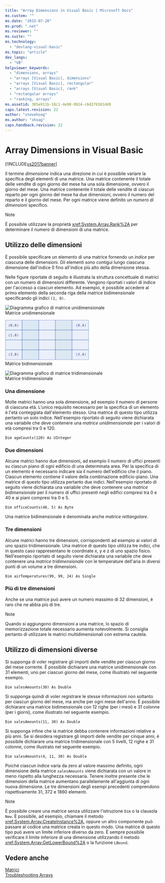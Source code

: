 ```yaml
---
title: "Array Dimensions in Visual Basic | Microsoft Docs"
ms.custom: ""
ms.date: "2015-07-20"
ms.prod: ".net"
ms.reviewer: ""
ms.suite: ""
ms.technology: 
  - "devlang-visual-basic"
ms.topic: "article"
dev_langs: 
  - "VB"
helpviewer_keywords: 
  - "dimensions, arrays"
  - "arrays [Visual Basic], dimensions"
  - "arrays [Visual Basic], rectangular"
  - "arrays [Visual Basic], rank"
  - "rectangular arrays"
  - "ranking, arrays"
ms.assetid: 385e911b-18c1-4e98-9924-c6d279101dd9
caps.latest.revision: 22
author: "stevehoag"
ms.author: "shoag"
caps.handback.revision: 22
---
```

# Array Dimensions in Visual Basic
[!INCLUDE[vs2017banner](../../../../visual-basic/developing-apps/includes/vs2017banner.md)]

Il termine *dimensione* indica una direzione in cui è possibile variare la specifica degli elementi di una matrice.  Una matrice contenente il totale delle vendite di ogni giorno del mese ha una sola dimensione, ovvero il giorno del mese.  Una matrice contenente il totale delle vendite di ciascun reparto per ogni giorno del mese ha due dimensioni, ovvero il numero del reparto e il giorno del mese.  Per ogni matrice viene definito un *numero di dimensioni* specifico.  
  
> [!NOTE]
>  È possibile utilizzare la proprietà <xref:System.Array.Rank%2A> per determinare il numero di dimensioni di una matrice.  
  
## Utilizzo delle dimensioni  
 È possibile specificare un elemento di una matrice fornendo un *indice* per ciascuna delle dimensioni.  Gli elementi sono contigui lungo ciascuna dimensione dall'indice 0 fino all'indice più alto della dimensione stessa.  
  
 Nelle figure riportate di seguito è illustrata la struttura concettuale di matrici con un numero di dimensioni differente.  Vengono riportati i valori di indice per l'accesso a ciascun elemento.  Ad esempio, è possibile accedere al primo elemento della seconda riga della matrice bidimensionale specificando gli indici `(1, 0)`.  
  
 ![Diagramma grafico di matrice unidimensionale](../../../../visual-basic/programming-guide/language-features/arrays/media/arrayexdimone.png "ArrayExDimOne")  
Matrice unidimensionale  
  
 ![Diagramma grafico di matrice bidimensionale](../../../../visual-basic/programming-guide/language-features/arrays/media/arrayexdimtwo.gif "ArrayExDimTwo")  
Matrice bidimensionale  
  
 ![Diagramma grafico di matrice tridimensionale](../../../../visual-basic/programming-guide/language-features/arrays/media/arrayexdimthree.png "ArrayExDimThree")  
Matrice tridimensionale  
  
### Una dimensione  
 Molte matrici hanno una sola dimensione, ad esempio il numero di persone di ciascuna età.  L'unico requisito necessario per la specifica di un elemento è l'età conteggiata dall'elemento stesso.  Una matrice di questo tipo utilizza pertanto un solo indice.  Nell'esempio riportato di seguito viene dichiarata una variabile che deve contenere una *matrice unidimensionale* per i valori di età compresi tra 0 e 120.  
  
```  
Dim ageCounts(120) As UInteger  
```  
  
### Due dimensioni  
 Alcune matrici hanno due dimensioni, ad esempio il numero di uffici presenti su ciascun piano di ogni edificio di una determinata area.  Per la specifica di un elemento è necessario indicare sia il numero dell'edificio che il piano. Ciascun elemento contiene il valore della combinazione edificio\-piano.  Una matrice di questo tipo utilizza pertanto due indici.  Nell'esempio riportato di seguito viene dichiarata una variabile che deve contenere una *matrice bidimensionale* per il numero di uffici presenti negli edifici compresi tra 0 e 40 e ai piani compresi tra 0 e 5.  
  
```  
Dim officeCounts(40, 5) As Byte  
```  
  
 Una matrice bidimensionale è denominata anche *matrice rettangolare*.  
  
### Tre dimensioni  
 Alcune matrici hanno tre dimensioni, corrispondenti ad esempio ai valori di uno spazio tridimensionale.  Una matrice di questo tipo utilizza tre indici, che in questo caso rappresentano le coordinate x, y e z di uno spazio fisico.  Nell'esempio riportato di seguito viene dichiarata una variabile che deve contenere una *matrice tridimensionale* con le temperature dell'aria in diversi punti di un volume a tre dimensioni.  
  
```  
Dim airTemperatures(99, 99, 24) As Single  
```  
  
### Più di tre dimensioni  
 Anche se una matrice può avere un numero massimo di 32 dimensioni, è raro che ne abbia più di tre.  
  
> [!NOTE]
>  Quando si aggiungono dimensioni a una matrice, lo spazio di memorizzazione totale necessario aumenta notevolmente. Si consiglia pertanto di utilizzare le matrici multidimensionali con estrema cautela.  
  
## Utilizzo di dimensioni diverse  
 Si supponga di voler registrare gli importi delle vendite per ciascun giorno del mese corrente.  È possibile dichiarare una matrice unidimensionale con 31 elementi, uno per ciascun giorno del mese, come illustrato nel seguente esempio.  
  
```  
Dim salesAmounts(30) As Double  
```  
  
 Si supponga quindi di voler registrare le stesse informazioni non soltanto per ciascun giorno del mese, ma anche per ogni mese dell'anno.  È possibile dichiarare una matrice bidimensionale con 12 righe \(per i mesi\) e 31 colonne \(per i giorni\), come illustrato nel seguente esempio.  
  
```  
Dim salesAmounts(11, 30) As Double  
```  
  
 Si supponga infine che la matrice debba contenere informazioni relative a più anni.  Se si desidera registrare gli importi delle vendite per cinque anni, è possibile dichiarare una matrice tridimensionale con 5 livelli, 12 righe e 31 colonne, come illustrato nel seguente esempio.  
  
```  
Dim salesAmounts(4, 11, 30) As Double  
```  
  
 Poiché ciascun indice varia da zero al valore massimo definito, ogni dimensione della matrice `salesAmounts` viene dichiarata con un valore in meno rispetto alla lunghezza necessaria.  Tenere inoltre presente che le dimensioni della matrice aumentano parallelamente all'aggiunta di ogni nuova dimensione.  Le tre dimensioni degli esempi precedenti comprendono rispettivamente 31, 372 e 1860 elementi.  
  
> [!NOTE]
>  È possibile creare una matrice senza utilizzare l'istruzione `Dim` o la clausola `New`.  È possibile, ad esempio, chiamare il metodo <xref:System.Array.CreateInstance%2A>, oppure un altro componente può passare al codice una matrice creata in questo modo.  Una matrice di questo tipo può avere un limite inferiore diverso da zero.  È sempre possibile verificare il limite inferiore di una dimensione utilizzando il metodo <xref:System.Array.GetLowerBound%2A> o la funzione `LBound`.  
  
## Vedere anche  
 [Matrici](../../../../visual-basic/programming-guide/language-features/arrays/index.md)   
 [Troubleshooting Arrays](../../../../visual-basic/programming-guide/language-features/arrays/troubleshooting-arrays.md)